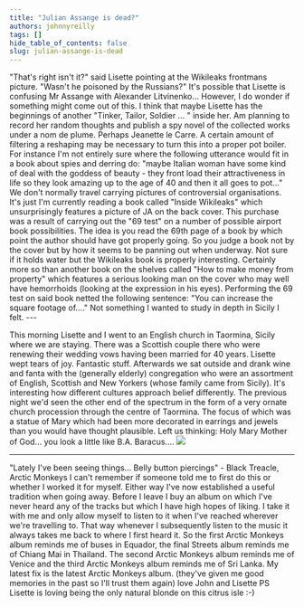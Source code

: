 ```yaml
---
title: "Julian Assange is dead?"
authors: johnnyreilly
tags: []
hide_table_of_contents: false
slug: julian-assange-is-dead
---
```


"That's right isn't it?" said Lisette pointing at the Wikileaks frontmans picture. "Wasn't he poisoned by the Russians?" It's possible that Lisette is confusing Mr Assange with Alexander Litvinenko... However, I do wonder if something might come out of this. I think that maybe Lisette has the beginnings of another "Tinker, Tailor, Soldier ... " inside her. Am planning to record her random thoughts and publish a spy novel of the collected works under a nom de plume. Perhaps Jeanette le Carre. A certain amount of filtering a reshaping may be necessary to turn this into a proper pot boiler. For instance I'm not entirely sure where the following utterance would fit in a book about spies and derring do: "maybe Italian woman have some kind of deal with the goddess of beauty - they front load their attractiveness in life so they look amazing up to the age of 40 and then it all goes to pot..." We don't normally travel carrying pictures of controversial organisations. It's just I'm currently reading a book called "Inside Wikileaks" which unsurprisingly features a picture of JA on the back cover. This purchase was a result of carrying out the "69 test" on a number of possible airport book possibilities. The idea is you read the 69th page of a book by which point the author should have got properly going. So you judge a book not by the cover but by how it seems to be panning out when underway. Not sure if it holds water but the Wikileaks book is properly interesting. Certainly more so than another book on the shelves called "How to make money from property" which features a serious looking man on the cover who may well have hemorrhoids (looking at the expression in his eyes). Performing the 69 test on said book netted the following sentence: "You can increase the square footage of...." Not something I wanted to study in depth in Sicily I felt. ---

This morning Lisette and I went to an English church in Taormina, Sicily where we are staying. There was a Scottish couple there who were renewing their wedding vows having been married for 40 years. Lisette wept tears of joy. Fantastic stuff. Afterwards we sat outside and drank wine and fanta with the (generally elderly) congregation who were an assortment of English, Scottish and New Yorkers (whose family came from Sicily). It's interesting how different cultures approach belief differently. The previous night we'd seen the other end of the spectrum in the form of a very ornate church procession through the centre of Taormina. The focus of which was a statue of Mary which had been more decorated in earrings and jewels than you would have thought plausible. Left us thinking: Holy Mary Mother of God... you look a little like B.A. Baracus.... ![](http://top-people.starmedia.com/tmp/swotti/cacheBXIGDA==/imgMr%20T7.jpg)

---

 "Lately I've been seeing things... Belly button piercings" - Black Treacle, Arctic Monkeys I can't remember if someone told me to first do this or whether I worked it for myself. Either way I've now established a useful tradition when going away. Before I leave I buy an album on which I've never heard any of the tracks but which I have high hopes of liking. I take it with me and only allow myself to listen to it when I've reached wherever we're travelling to. That way whenever I subsequently listen to the music it always takes me back to where I first heard it. So the first Arctic Monkeys album reminds me of buses in Equador, the final Streets album reminds me of Chiang Mai in Thailand. The second Arctic Monkeys album reminds me of Venice and the third Arctic Monkeys album reminds me of Sri Lanka. My latest fix is the latest Arctic Monkeys album. (they've given me good memories in the past so I'll trust them again) love John and Lisette PS Lisette is loving being the only natural blonde on this citrus isle :-)
